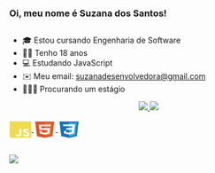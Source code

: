### Oi, meu nome é Suzana dos Santos! 

##

- 🎓 Estou cursando Engenharia de Software
- 👩🏻 Tenho 18 anos  
- 💻 Estudando JavaScript
- ✉️ Meu email: suzanadesenvolvedora@gmail.com
- 👩🏻‍💻 Procurando um estágio

<div align="center">
  <a href="https://github.com/suzanadossantos">
    <img height="170em" src="https://github-readme-stats.vercel.app/api?username=suzanadossantos&show_icons=true&theme=graywhite"/>
    <img height="170em" src="https://github-readme-stats.vercel.app/api/top-langs/?username=suzanadossantos&layout=compact&theme=graywhite">
</div>
  
<div style="display: inline_block"><br>
  <img align="center" alt="Suzana-Js" height="30" width="40" src="https://raw.githubusercontent.com/devicons/devicon/master/icons/javascript/javascript-plain.svg">
  <img align="center" alt="Suzana-HTML" height="30" width="40" src="https://raw.githubusercontent.com/devicons/devicon/master/icons/html5/html5-original.svg">
  <img align="center" alt="Suzana-CSS" height="30" width="40" src="https://raw.githubusercontent.com/devicons/devicon/master/icons/css3/css3-original.svg">
</div>
  
  ##
  
<div> 
  <a href="https://www.linkedin.com/in/suzana-dos-santos-88a313226/" target="_blank">
  <img src="https://img.shields.io/badge/-LinkedIn-%230077B5?style=for-the-badge&logo=linkedin&logoColor=white" target="_blank"></a> 
</div>

 
